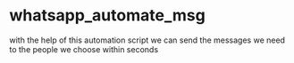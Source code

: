 # whatsapp_automate_msg
with the help of this automation script we can send the messages we need to the people we choose within seconds
